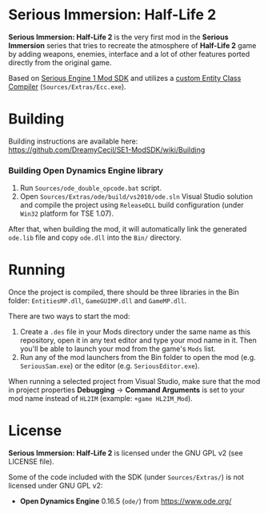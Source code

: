 # Serious Immersion: Half-Life 2

**Serious Immersion: Half-Life 2** is the very first mod in the **Serious Immersion** series that tries to recreate the atmosphere of **Half-Life 2** game by adding weapons, enemies, interface and a lot of other features ported directly from the original game.

Based on [Serious Engine 1 Mod SDK](https://github.com/DreamyCecil/SE1-ModSDK) and utilizes a [custom Entity Class Compiler](https://github.com/DreamyCecil/SE1-ECC) (`Sources/Extras/Ecc.exe`).

# Building

Building instructions are available here: https://github.com/DreamyCecil/SE1-ModSDK/wiki/Building

### Building Open Dynamics Engine library
1. Run `Sources/ode_double_opcode.bat` script.
2. Open `Sources/Extras/ode/build/vs2010/ode.sln` Visual Studio solution and compile the project using `ReleaseDLL` build configuration (under `Win32` platform for TSE 1.07).

After that, when building the mod, it will automatically link the generated `ode.lib` file and copy `ode.dll` into the `Bin/` directory.

# Running

Once the project is compiled, there should be three libraries in the Bin folder: `EntitiesMP.dll`, `GameGUIMP.dll` and `GameMP.dll`.

There are two ways to start the mod:
1. Create a `.des` file in your Mods directory under the same name as this repository, open it in any text editor and type your mod name in it. Then you'll be able to launch your mod from the game's `Mods` list.
2. Run any of the mod launchers from the Bin folder to open the mod (e.g. `SeriousSam.exe`) or the editor (e.g. `SeriousEditor.exe`).

When running a selected project from Visual Studio, make sure that the mod in project properties **Debugging** -> **Command Arguments** is set to your mod name instead of `HL2IM` (example: `+game HL2IM_Mod`).

# License

**Serious Immersion: Half-Life 2** is licensed under the GNU GPL v2 (see LICENSE file).

Some of the code included with the SDK (under `Sources/Extras/`) is not licensed under GNU GPL v2:

- **Open Dynamics Engine** 0.16.5 (`ode/`) from https://www.ode.org/
